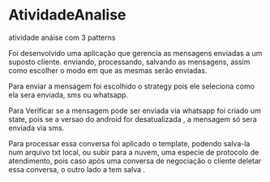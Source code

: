 # AtividadeAnalise
atividade anáise com 3 patterns

Foi desenvolvido uma aplicação que  gerencia as mensagens enviadas a um suposto cliente.
enviando, processando, salvando as mensagens, assim como escolher o modo em que as mesmas serão enviadas.

Para enviar a mensagem foi escolhido o strategy pois ele seleciona como ela sera enviada, sms ou whatsapp.

Para Verificar se a mensagem pode ser enviada via whatsapp foi criado um state, pois se a versao do android for desatualizada , a mensagem só sera enviada via sms.

Para processar essa conversa foi aplicado o template, podendo salva-la num arquivo txt local, ou subir para a nuvem, uma especie de protocolo de atendimento, pois caso após uma conversa de negociação o cliente deletar essa conversa, o outro lado a tem salva .



